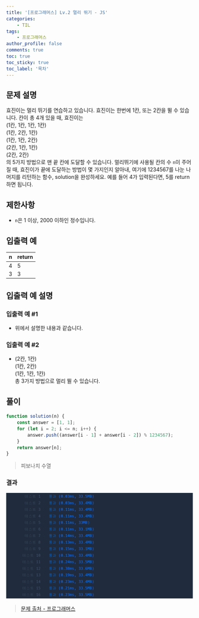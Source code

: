 ```yaml
---
title: '[프로그래머스] Lv.2 멀리 뛰기 - JS'
categories:
    - TIL
tags:
    - 프로그래머스
author_profile: false
comments: true
toc: true
toc_sticky: true
toc_label: '목차'
---
```


## 문제 설명

효진이는 멀리 뛰기를 연습하고 있습니다. 효진이는 한번에 1칸, 또는 2칸을 뛸 수 있습니다. 칸이 총 4개 있을 때, 효진이는  
(1칸, 1칸, 1칸, 1칸)  
(1칸, 2칸, 1칸)  
(1칸, 1칸, 2칸)  
(2칸, 1칸, 1칸)  
(2칸, 2칸)  
의 5가지 방법으로 맨 끝 칸에 도달할 수 있습니다. 멀리뛰기에 사용될 칸의 수 `n`이 주어질 때, 효진이가 끝에 도달하는 방법이 몇 가지인지 알아내, 여기에 1234567를 나눈 나머지를 리턴하는 함수, solution을 완성하세요. 예를 들어 4가 입력된다면, 5를 return하면 됩니다.

## 제한사항

-   `n`은 1 이상, 2000 이하인 정수입니다.

## 입출력 예

| n   | return |
| --- | ------ |
| 4   | 5      |
| 3   | 3      |

## 입출력 예 설명

### 입출력 예 #1

-   위에서 설명한 내용과 같습니다.

### 입출력 예 #2

-   (2칸, 1칸)  
    (1칸, 2칸)  
    (1칸, 1칸, 1칸)  
    총 3가지 방법으로 멀리 뛸 수 있습니다.

## 풀이

```javascript
function solution(n) {
    const answer = [1, 1];
    for (let i = 2; i <= n; i++) {
        answer.push((answer[i - 1] + answer[i - 2]) % 1234567);
    }
    return answer[n];
}
```

> 피보나치 수열

### 결과

![result1](/assets/images/2023/10/11/algorithm-93-result1.png)

> [문제 출처 - 프로그래머스](https://school.programmers.co.kr/learn/courses/30/lessons/12914)
